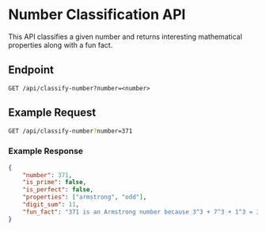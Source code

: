 # Number Classification API

This API classifies a given number and returns interesting mathematical properties along with a fun fact.

## Endpoint

`GET /api/classify-number?number=<number>`

## Example Request

```bash
GET /api/classify-number?number=371
```
### Example Response
```json
{
    "number": 371,
    "is_prime": false,
    "is_perfect": false,
    "properties": ["armstrong", "odd"],
    "digit_sum": 11,
    "fun_fact": "371 is an Armstrong number because 3^3 + 7^3 + 1^3 = 371"
}
```
